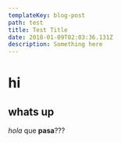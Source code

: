 ```yaml
---
templateKey: blog-post
path: test
title: Test Title
date: 2018-01-09T02:03:36.131Z
description: Something here
---
```

# hi
## whats up
_hola_
que **pasa**???
